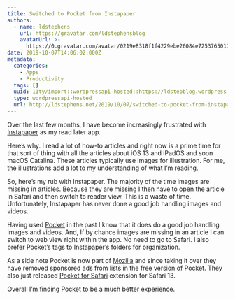 ```yaml
---
title: Switched to Pocket from Instapaper
authors:
  - name: ldstephens
    url: https://gravatar.com/ldstephensblog
    avatarUrl: >-
      https://0.gravatar.com/avatar/0219e8318f1f4229ebe26084e7253765017f43ca0c631be37dc6d0b8ad6e40a4?s=96&d=identicon&r=G
date: 2019-10-07T14:06:02.000Z
metadata:
  categories:
    - Apps
    - Productivity
  tags: []
  uuid: 11ty/import::wordpressapi-hosted::https://ldstepblog.wordpress.com/?p=1883
  type: wordpressapi-hosted
  url: http://ldstephens.net/2019/10/07/switched-to-pocket-from-instapaper/
---
```

Over the last few months, I have become increasingly frustrated with [Instapaper](https://instapaper.com) as my read later app.

Here’s why. I read a lot of how-to articles and right now is a prime time for that sort of thing with all the articles about iOS 13 and iPadOS and soon macOS Catalina. These articles typically use images for illustration. For me, the illustrations add a lot to my understanding of what I’m reading.

So, here’s my rub with Instapaper. The majority of the time images are missing in articles. Because they are missing I then have to open the article in Safari and then switch to reader view. This is a waste of time. Unfortunately, Instapaper has never done a good job handling images and videos.

Having used [Pocket](https://getpocket.com) in the past I know that it does do a good job handling images and videos. And, If by chance images are missing in an article I can switch to web view right within the app. No need to go to Safari. I also prefer Pocket’s tags to Instapaper’s folders for organization.

As a side note Pocket is now part of [Mozilla](https://mozilla.org) and since taking it over they have removed sponsored ads from lists in the free version of Pocket. They also just released [Pocket for Safari](https://getpocket.com/safari/) extension for Safari 13.

Overall I’m finding Pocket to be a much better experience.